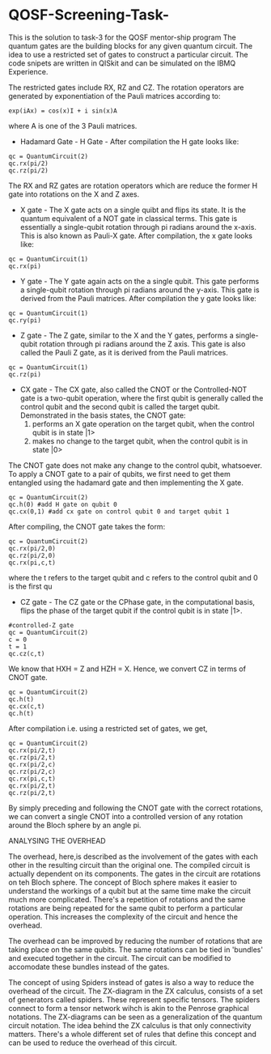# QOSF-Screening-Task-
This is the solution to task-3 for the QOSF mentor-ship program 
The quantum gates are the building blocks for any given quantum circuit. The idea to use a restricted set of gates to construct a particular circuit. The code snipets are written in QISkit and can be simulated on the IBMQ Experience. 

The restricted gates include RX, RZ and CZ. The rotation operators are generated by exponentiation of the Pauli matrices according to: 
```
exp(iAx) = cos(x)I + i sin(x)A
```
where A is one of the 3 Pauli matrices. 

* Hadamard Gate - H Gate - After compilation the H gate looks like: 
```
qc = QuantumCircuit(2) 
qc.rx(pi/2)
qc.rz(pi/2)
```
The RX and RZ gates are rotation operators which are reduce the former H gate into rotations on the X and Z axes. 

* X gate - The X gate acts on a single quibt and flips its state. It is the quantum equivalent of a NOT gate in classical terms. This gate is essentially a single-qubit rotation through pi radians around the x-axis. This is also known as Pauli-X gate. After compilation, the x gate looks like: 
```
qc = QuantumCircuit(1)
qc.rx(pi)
```
* Y gate - The Y gate again acts on the a single qubit. This gate performs a single-qubit rotation through pi radians around the y-axis. This gate is derived from the Pauli matrices. After compilation the y gate looks like: 
```
qc = QuantumCircuit(1)
qc.ry(pi)
```
* Z gate - The Z gate, similar to the X and the Y gates, performs a single-qubit rotation through pi radians around the Z axis. This gate is also called the Pauli Z gate, as it is derived from the Pauli matrices. 
```
qc = QuantumCircuit(1)
qc.rz(pi)
```
* CX gate - The CX gate, also called the CNOT or the Controlled-NOT gate is a two-qubit operation, where the first qubit is generally called the control qubit and the second qubit is called the target qubit. Demonstrated in the basis states, the CNOT gate: 
  1. performs an X gate operation on the target qubit, when the control qubit is in state |1> 
  2. makes no change to the target qubit, when the control qubit is in state |0>

The CNOT gate does not make any change to the control qubit, whatsoever. To apply a CNOT gate to a pair of qubits, we first need to get them entangled using the hadamard gate and then implementing the X gate. 
```
qc = QuantumCircuit(2) 
qc.h(0) #add H gate on qubit 0 
qc.cx(0,1) #add cx gate on control qubit 0 and target qubit 1
```
After compiling, the CNOT gate takes the form: 
```
qc = QuantumCircuit(2) 
qc.rx(pi/2,0)
qc.rz(pi/2,0)
qc.rx(pi,c,t)
```
where the t refers to the target qubit and c refers to the control qubit and 0 is the first qu

* CZ gate - The CZ gate or the CPhase gate, in the computational basis, flips the phase of the target qubit if the control qubit is in state |1>. 
```
#controlled-Z gate
qc = QuantumCircuit(2)
c = 0 
t = 1 
qc.cz(c,t)
```
We know that HXH = Z and HZH = X. Hence, we convert CZ in terms of CNOT gate. 
```
qc = QuantumCircuit(2)
qc.h(t)
qc.cx(c,t)
qc.h(t)
```
After compilation i.e. using a restricted set of gates, we get, 
```
qc = QuantumCircuit(2)
qc.rx(pi/2,t)
qc.rz(pi/2,t)
qc.rx(pi/2,c)
qc.rz(pi/2,c)
qc.rx(pi,c,t)
qc.rx(pi/2,t)
qc.rz(pi/2,t)
```
By simply preceding and following the CNOT gate with the correct rotations, we can convert a single CNOT into a controlled version of any rotation around the Bloch sphere by an angle pi. 



ANALYSING THE OVERHEAD

The overhead, here,is described as the involvement of the gates with each other in the resulting circuit than the original one. The compiled circuit is actually dependent on its components. The gates in the circuit are rotations on teh Bloch sphere. The concept of Bloch sphere makes it easier to understand the workings of a qubit but at the same time make the circuit much more complicated. There's a repetition of rotations and the same rotations are being repeated for the same qubit to perform a particular operation. This increases the complexity of the circuit and hence the overhead. 

The overhead can be improved by reducing the number of rotations that are taking place on the same qubits. The same rotations can be tied in 'bundles' and executed together in the circuit. The circuit can be modified to accomodate these bundles instead of the gates. 

The concept of using Spiders instead of gates is also a way to reduce the overhead of the circuit. The ZX-diagram in the ZX calculus, consists of a set of generators called spiders. These represent specific tensors. The spiders connect to form a tensor network wihch is akin to the Penrose graphical notations. 
The ZX-diagrams can be seen as a generalization of the quantum circuit notation. The idea behind the ZX calculus is that only connectivity matters. There's a whole different set of rules that define this concept and can be used to reduce the overhead of this circuit. 
